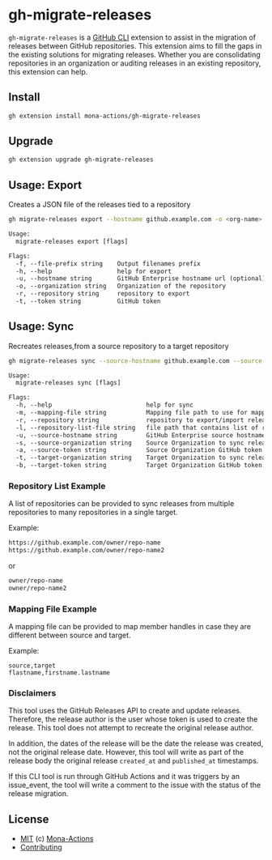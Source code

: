 # gh-migrate-releases

`gh-migrate-releases` is a [GitHub CLI](https://cli.github.com) extension to assist in the migration of releases between GitHub repositories. This extension aims to fill the gaps in the existing solutions for migrating releases. Whether you are consolidating repositories in an organization or auditing releases in an existing repository, this extension can help.

## Install

```bash
gh extension install mona-actions/gh-migrate-releases
```

## Upgrade

```bash
gh extension upgrade gh-migrate-releases
```

## Usage: Export

Creates a JSON file of the releases tied to a repository

```bash
gh migrate-releases export --hostname github.example.com -o <org-name> --repository <repo-name> --token <token>
```

```txt
Usage:
  migrate-releases export [flags]

Flags:
  -f, --file-prefix string    Output filenames prefix
  -h, --help                  help for export
  -u, --hostname string       GitHub Enterprise hostname url (optional) Ex. github.example.com
  -o, --organization string   Organization of the repository
  -r, --repository string     repository to export
  -t, --token string          GitHub token
```

## Usage: Sync

Recreates releases,from a source repository to a target repository

```bash
gh migrate-releases sync --source-hostname github.example.com --source-organization <source-org> --source-token <source-token> --repository <repo-name> --target-organization <target-org> --target-token <target-token> --mapping-file "path/to/user-mappings.csv"
```

```txt
Usage:
  migrate-releases sync [flags]

Flags:
  -h, --help                          help for sync
  -m, --mapping-file string           Mapping file path to use for mapping members handles
  -r, --repository string             repository to export/import releases from/to; can't be used with --repository-list
  -l, --repository-list-file string   file path that contains list of repositories to export/import releases from/to; can't be used with --repository
  -u, --source-hostname string        GitHub Enterprise source hostname url (optional) Ex. github.example.com
  -s, --source-organization string    Source Organization to sync releases from
  -a, --source-token string           Source Organization GitHub token. Scopes: read:org, read:user, user:email
  -t, --target-organization string    Target Organization to sync releases from
  -b, --target-token string           Target Organization GitHub token. Scopes: admin:org
```

### Repository List Example

A list of repositories can be provided to sync releases from multiple repositories to many repositories in a single target.

Example:

```txt
https://github.example.com/owner/repo-name
https://github.example.com/owner/repo-name2
```

or

```txt
owner/repo-name
owner/repo-name2
```

### Mapping File Example

A mapping file can be provided to map member handles in case they are different between source and target.

Example:

```csv
source,target
flastname,firstname.lastname
```

### Disclaimers

This tool uses the GitHub Releases API to create and update releases.  Therefore, the release author is the user whose token is used to create the release.  This tool does not attempt to recreate the original release author.

In addition, the dates of the release will be the date the release was created, not the original release date. However, this tool will write as part of the release body the original release `created_at` and `published_at` timestamps.

If this CLI tool is run through GitHub Actions and it was triggers by an issue_event, the tool will write a comment to the issue with the status of the release migration.

## License

- [MIT](./license) (c) [Mona-Actions](https://github.com/mona-actions)
- [Contributing](./contributing.md)
